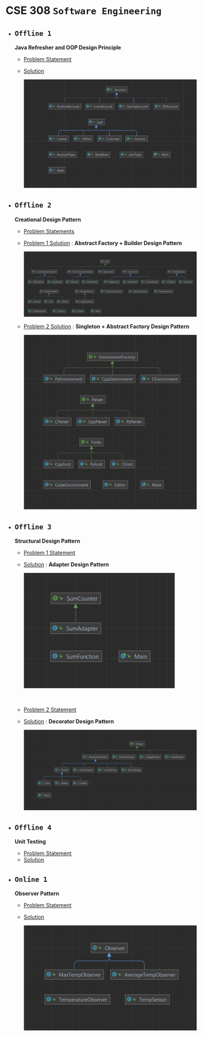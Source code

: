 # **CSE 308 `Software Engineering`**

 - ## **`Offline 1`**
  
    **Java Refresher and OOP Design Principle**
   - [Problem Statement](/Banking_System/Specifications.pdf)
   - [Solution](/Banking_System/src)

        ![](/Banking_System/UML_Class_Diagram.PNG)


 - ## **`Offline 2`**
  
    **Creational Design Pattern**
   - [Problem Statements](/Queue_Management_System/Problem1.pdf)
   - [Problem 1 Solution](/Queue_Management_System/src) : **Abstract Factory + Builder Design Pattern**

     ![](/Queue_Management_System/UML_Class_Diagram.PNG)
     <br/>

   - [Problem 2 Solution](/Syntax_Highlighting_Editor/src) : **Singleton + Abstract Factory Design Pattern**
      
      ![](/Syntax_Highlighting_Editor/UML_Class_Diagram.PNG)

 - ## **`Offline 3`**
  
    **Structural Design Pattern**
   - [Problem 1 Statement](/Sum_Calculator/Problem%20Specifications.PNG)
   - [Solution](/Sum_Calculator/src) : **Adapter Design Pattern**

     ![](/Sum_Calculator/UML_Class_Diagram.PNG)

     <br/>

   - [Problem 2 Statement](/Burger_Shop/Problem%20Specifications.PNG)
   - [Solution](/Burger_Shop/src) : **Decorator Design Pattern**
    
     ![](/Burger_Shop/UML_Clas_Diagram.PNG)


- ## **`Offline 4`**
  
    **Unit Testing**
   - [Problem Statement](/CalculateGrade/Specifications.pdf)
   - [Solution](/CalculateGrade/src)

- ## **`Online 1`**
  
    **Observer Pattern**
   - [Problem Statement](/Max%20_and_Avg_Temp_Observer/Specification.pdf)
   - [Solution](/Max%20_and_Avg_Temp_Observer/src)

        ![](/Max%20_and_Avg_Temp_Observer/UML_Class_Diagram.PNG)